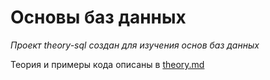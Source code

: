 # Основы баз данных

_Проект theory-sql создан для изучения основ баз данных_

Теория и примеры кода описаны в [theory.md](theory.md)